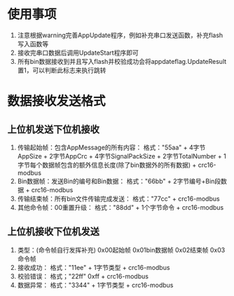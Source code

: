 # 使用事项
1. 注意根据warning完善AppUpdate程序，例如补充串口发送函数，补充flash写入函数等
2. 接收完串口数据后调用UpdateStart程序即可
3. 所有bin数据接收到并且写入flash并校验成功会将appdateflag.UpdateResult置1，可以判断此标志来执行跳转

# 数据接收发送格式
## 上位机发送下位机接收
1. 传输起始帧：包含AppMessage的所有内容：
格式："55aa" + 4字节AppSize + 2字节AppCrc + 4字节SignalPackSize + 2字节TotalNumber + 1字节每个数据帧包含的额外信息长度(除了bin数据外的所有数据) + crc16-modbus
2. Bin数据帧：发送Bin的编号和Bin数据：
格式："66bb" + 2字节编号+Bin段数据 + crc16-modbus
3. 传输结束帧：所有bin文件传输完成发送：
格式："77cc" + crc16-modbus
4. 其他命令帧：00重置升级：
格式："88dd" + 1个字节命令 + crc16-modbus

## 上位机接收下位机发送
1. 类型：(命令帧自行发挥补充)
0x00起始帧 0x01bin数据帧 0x02结束帧 0x03命令帧
2. 接收成功：
格式："11ee" + 1字节类型 + crc16-modbus
3. 校验错误：
格式；"22ff" 0xff + crc16-modbus
4. 数据异常：
格式："3344" + 1字节类型 + crc16-modbus
